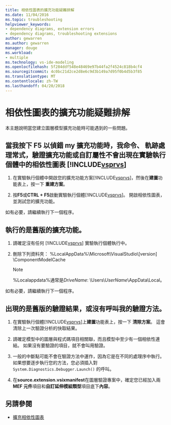 ```yaml
---
title: 相依性圖表的擴充功能疑難排解
ms.date: 11/04/2016
ms.topic: troubleshooting
helpviewer_keywords:
- dependency diagrams, extension errors
- dependency diagrams, troubleshooting extensions
author: gewarren
ms.author: gewarren
manager: douge
ms.workload:
- multiple
ms.technology: vs-ide-modeling
ms.openlocfilehash: 5f284ddf548e48469e97b44fa2f4524c818b4cf4
ms.sourcegitcommit: 4c0bc21d2ce2d8e6c9d3b149a7d95f0b4d5b3f85
ms.translationtype: MT
ms.contentlocale: zh-TW
ms.lasthandoff: 04/20/2018
---
```

# <a name="troubleshoot-extensions-for-dependency-diagrams"></a>相依性圖表的擴充功能疑難排解

本主題說明當您建立圖層模型擴充功能時可能遇到的一些問題。

## <a name="when-i-press-f5-to-debug-my-extension-my-commands-gesture-handlers-validation-extensions-or-custom-properties-do-not-appear-on-dependency-diagrams-in-the-experimental-instance-of-includevsprvscode-qualityincludesvsprvsmdmd"></a>當我按下 F5 以偵錯 my 擴充功能時，我命令、 軌跡處理常式，驗證擴充功能或自訂屬性不會出現在實驗執行個體中的相依性圖表 [!INCLUDE[vsprvs](../code-quality/includes/vsprvs_md.md)]

1.  在實驗執行個體中開啟您的擴充功能方案[!INCLUDE[vsprvs](../code-quality/includes/vsprvs_md.md)]，然後在**建置**功能表上，按一下 **重建方案**。

2.  按**F5**或**CTRL + F5**啟動實驗執行個體[!INCLUDE[vsprvs](../code-quality/includes/vsprvs_md.md)]。 開啟相依性圖表，並測試您的擴充功能。

 如有必要，請繼續執行下一個程序。

## <a name="an-old-version-of-my-extension-runs"></a>執行的是舊版的擴充功能。

1.  請確定沒有任何 [!INCLUDE[vsprvs](../code-quality/includes/vsprvs_md.md)] 實驗執行個體執行中。

2.  刪除下列資料夾： %LocalAppData%\Microsoft\VisualStudio\\[version] \ComponentModelCache

    > [!NOTE]
    > %Localappdata%通常是*DriveName*: \Users\\*UserName*\AppData\Local。

 如有必要，請繼續執行下一個程序。

## <a name="an-old-version-of-my-validation-results-appears-or-my-validation-method-is-not-called"></a>出現的是舊版的驗證結果，或沒有呼叫我的驗證方法。

1.  在實驗執行個體[!INCLUDE[vsprvs](../code-quality/includes/vsprvs_md.md)]上**建置**功能表上，按一下 **清除方案**。 這會清除上一次驗證分析的快取結果。

2.  請確定模型中的圖層與程式碼項目相關聯，而且模型中至少有一個相依性連結。 如果沒有要驗證的項目，就不會叫用驗證。

3.  一般的中斷點可能不會在驗證方法中運作，因為它是在不同的處理序中執行。 如果想要逐步執行您的方法，您必須插入對 `System.Diagnostics.Debugger.Launch()` 的呼叫。

4.  在**source.extension.vsixmanifest**在圖層驗證專案中，確定您已經加入兩**MEF 元件**項目和**自訂延伸模組類型**項目底下**內容**。

## <a name="see-also"></a>另請參閱

- [擴充相依性圖表](../modeling/extend-layer-diagrams.md)
